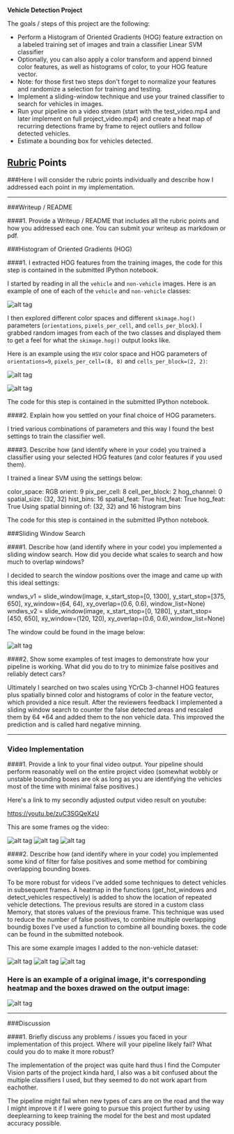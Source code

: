 **Vehicle Detection Project**

The goals / steps of this project are the following:

* Perform a Histogram of Oriented Gradients (HOG) feature extraction on a labeled training set of images and train a classifier Linear SVM classifier
* Optionally, you can also apply a color transform and append binned color features, as well as histograms of color, to your HOG feature vector. 
* Note: for those first two steps don't forget to normalize your features and randomize a selection for training and testing.
* Implement a sliding-window technique and use your trained classifier to search for vehicles in images.
* Run your pipeline on a video stream (start with the test_video.mp4 and later implement on full project_video.mp4) and create a heat map of recurring detections frame by frame to reject outliers and follow detected vehicles.
* Estimate a bounding box for vehicles detected.

## [Rubric](https://review.udacity.com/#!/rubrics/513/view) Points
###Here I will consider the rubric points individually and describe how I addressed each point in my implementation.  

---
###Writeup / README

####1. Provide a Writeup / README that includes all the rubric points and how you addressed each one.  You can submit your writeup as markdown or pdf.

###Histogram of Oriented Gradients (HOG)

####1. I extracted HOG features from the training images, the code for this step is contained in the submitted IPython notebook.  

I started by reading in all the `vehicle` and `non-vehicle` images.  Here is an example of one of each of the `vehicle` and `non-vehicle` classes:

![alt tag](https://github.com/Martijnde/SDC-Project5-CarND-Vehicle-Detection/blob/master/car_and_noncar.png?raw=true)

I then explored different color spaces and different `skimage.hog()` parameters (`orientations`, `pixels_per_cell`, and `cells_per_block`). I grabbed random images from each of the two classes and displayed them to get a feel for what the `skimage.hog()` output looks like.

Here is an example using the `HSV` color space and HOG parameters of `orientations=9`, `pixels_per_cell=(8, 8)` and `cells_per_block=(2, 2)`:

![alt tag](https://github.com/Martijnde/SDC-Project5-CarND-Vehicle-Detection/blob/master/hog1.png?raw=true)

![alt tag](https://github.com/Martijnde/SDC-Project5-CarND-Vehicle-Detection/blob/master/hog2.png?raw=true)

The code for this step is contained in the submitted IPython notebook.

####2. Explain how you settled on your final choice of HOG parameters.

I tried various combinations of parameters and this way I found the best settings to train the classifier well. 

####3. Describe how (and identify where in your code) you trained a classifier using your selected HOG features (and color features if you used them).

I trained a linear SVM using the settings below:

color_space:  RGB
orient:  9
pix_per_cell:  8
cell_per_block:  2
hog_channel:  0
spatial_size:  (32, 32)
hist_bins:  16
spatial_feat:  True
hist_feat:  True
hog_feat:  True
Using spatial binning of: (32, 32) and 16 histogram bins

The code for this step is contained in the submitted IPython notebook.

###Sliding Window Search

####1. Describe how (and identify where in your code) you implemented a sliding window search.  How did you decide what scales to search and how much to overlap windows?

I decided to search the window positions over the image and came up with this ideal settings:

wndws_v1 = slide_window(image, x_start_stop=[0, 1300], y_start_stop=[375, 650],
                             xy_window=(64, 64), xy_overlap=(0.6, 0.6), window_list=None)
wndws_v2 = slide_window(image, x_start_stop=[0, 1280], y_start_stop=[450, 650],
                             xy_window=(120, 120), xy_overlap=(0.6, 0.6),window_list=None)

The window could be found in the image below:

![alt tag](https://github.com/Martijnde/SDC-Project5-CarND-Vehicle-Detection/blob/master/slide_window.png?raw=true)

####2. Show some examples of test images to demonstrate how your pipeline is working.  What did you do to try to minimize false positives and reliably detect cars?

Ultimately I searched on two scales using YCrCb 3-channel HOG features plus spatially binned color and histograms of color in the feature vector, which provided a nice result. After the reviewers feedback I implemented a sliding window search to counter the false detected areas and rescaled them by 64 *64 and added them to the non vehicle data. This improved the prediction and is called hard negative minning.

---

### Video Implementation

####1. Provide a link to your final video output.  Your pipeline should perform reasonably well on the entire project video (somewhat wobbly or unstable bounding boxes are ok as long as you are identifying the vehicles most of the time with minimal false positives.)

Here's a link to my secondly adjusted output video result on youtube: 

https://youtu.be/zuC3SGQeXzU

This are some frames og the video:

![alt tag](https://github.com/Martijnde/SDC-Project5-CarND-Vehicle-Detection/blob/master/Video_frame1.JPG?raw=true)
![alt tag](https://github.com/Martijnde/SDC-Project5-CarND-Vehicle-Detection/blob/master/Video_frame2.JPG?raw=true)
![alt tag](https://github.com/Martijnde/SDC-Project5-CarND-Vehicle-Detection/blob/master/Video_frame3.JPG?raw=true)


####2. Describe how (and identify where in your code) you implemented some kind of filter for false positives and some method for combining overlapping bounding boxes.

To be more robust for videos I've added some techniques to detect vehicles in subsequent frames. A heatmap in the functions (get_hot_windows and detect_vehicles respectively) is added to show the location of repeated vehicle detections. The previous results are stored in a custom class Memory, that stores values of the previous frame. This technique was used to reduce the number of false positives, to combine multiple overlapping boundig boxes I've used a function to combine all bounding boxes. the code can be found in the submitted notebook.

This are some example images I added to the non-vehicle dataset:

![alt tag](https://github.com/Martijnde/SDC-Project5-CarND-Vehicle-Detection/blob/master/Cropped_false1.JPG?raw=true)
![alt tag](https://github.com/Martijnde/SDC-Project5-CarND-Vehicle-Detection/blob/master/Cropped_false10.JPG?raw=true)
![alt tag](https://github.com/Martijnde/SDC-Project5-CarND-Vehicle-Detection/blob/master/Cropped_false17.JPG?raw=true)

### Here is an example of a original image, it's corresponding heatmap and the boxes drawed on the output image:

![alt tag](https://github.com/Martijnde/SDC-Project5-CarND-Vehicle-Detection/blob/master/test_flow_on_images_new.png?raw=true)

---

###Discussion

####1. Briefly discuss any problems / issues you faced in your implementation of this project.  Where will your pipeline likely fail?  What could you do to make it more robust?

The implementation of the project was quite hard thus I find the Computer Vision parts of the project kinda hard, I also was a bit confused about the multiple classifiers I used, but they seemed to do not work apart from eachother.

The pipeline might fail when new types of cars are on the road and the way I might improve it if I were going to pursue this project further by using deeplearning to keep training the model for the best and most updated accuracy possible.  


